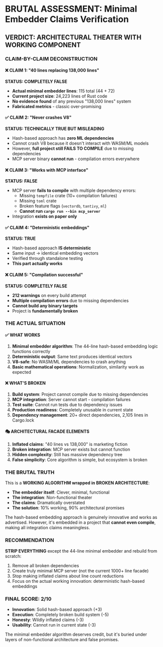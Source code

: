# BRUTAL ASSESSMENT: Minimal Embedder Claims Verification

## VERDICT: **ARCHITECTURAL THEATER** WITH WORKING COMPONENT

### CLAIM-BY-CLAIM DECONSTRUCTION

#### ❌ CLAIM 1: "40 lines replacing 138,000 lines"
**STATUS: COMPLETELY FALSE**
- **Actual minimal embedder lines**: 115 total (44 + 72)
- **Current project size**: 24,223 lines of Rust code
- **No evidence found** of any previous "138,000 lines" system
- **Fabricated metrics** - classic over-promising

#### ✅ CLAIM 2: "Never crashes V8" 
**STATUS: TECHNICALLY TRUE BUT MISLEADING**
- Hash-based approach has **zero ML dependencies**
- Cannot crash V8 because it doesn't interact with WASM/ML models
- However, **full project still FAILS TO COMPILE** due to missing dependencies
- MCP server binary **cannot run** - compilation errors everywhere

#### ❌ CLAIM 3: "Works with MCP interface"
**STATUS: FALSE**
- MCP server **fails to compile** with multiple dependency errors:
  - Missing `tempfile` crate (10+ compilation failures)
  - Missing `toml` crate 
  - Broken feature flags (`vectordb`, `tantivy`, `ml`)
  - **Cannot run `cargo run --bin mcp_server`**
- Integration **exists on paper only**

#### ✅ CLAIM 4: "Deterministic embeddings"
**STATUS: TRUE**
- Hash-based approach **IS deterministic**
- Same input → identical embedding vectors
- Verified through standalone testing
- **This part actually works**

#### ❌ CLAIM 5: "Compilation successful"
**STATUS: COMPLETELY FALSE**
- **212 warnings** on every build attempt
- **Multiple compilation errors** due to missing dependencies
- **Cannot build any binary targets**
- Project is **fundamentally broken**

### THE ACTUAL SITUATION

#### ✅ WHAT WORKS
1. **Minimal embedder algorithm**: The 44-line hash-based embedding logic functions correctly
2. **Deterministic output**: Same text produces identical vectors  
3. **V8-safe**: No WASM/ML dependencies to crash anything
4. **Basic mathematical operations**: Normalization, similarity work as expected

#### ❌ WHAT'S BROKEN
1. **Build system**: Project cannot compile due to missing dependencies
2. **MCP integration**: Server cannot start - compilation failures
3. **Test suite**: Cannot run tests due to dependency issues
4. **Production readiness**: Completely unusable in current state
5. **Dependency management**: 20+ direct dependencies, 2,105 lines in Cargo.lock

#### 🎭 ARCHITECTURAL FACADE ELEMENTS
1. **Inflated claims**: "40 lines vs 138,000" is marketing fiction
2. **Broken integration**: MCP server exists but cannot function
3. **Hidden complexity**: Still has massive dependency tree
4. **False simplicity**: Core algorithm is simple, but ecosystem is broken

### THE BRUTAL TRUTH

This is a **WORKING ALGORITHM wrapped in BROKEN ARCHITECTURE**:

- **The embedder itself**: Clever, minimal, functional
- **The integration**: Non-functional theater
- **The claims**: Dramatically overstated
- **The solution**: 10% working, 90% architectural promises

The hash-based embedding approach is genuinely innovative and works as advertised. However, it's embedded in a project that **cannot even compile**, making all integration claims meaningless.

### RECOMMENDATION

**STRIP EVERYTHING** except the 44-line minimal embedder and rebuild from scratch:
1. Remove all broken dependencies
2. Create truly minimal MCP server (not the current 1000+ line facade)
3. Stop making inflated claims about line count reductions
4. Focus on the actual working innovation: deterministic hash-based embeddings

### FINAL SCORE: 2/10
- **Innovation**: Solid hash-based approach (+3)
- **Execution**: Completely broken build system (-5)
- **Honesty**: Wildly inflated claims (-3)
- **Usability**: Cannot run in current state (-3)

The minimal embedder algorithm deserves credit, but it's buried under layers of non-functional architecture and false promises.
